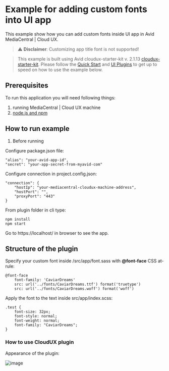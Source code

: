 # Example for adding custom fonts into UI app

This example show how you can add custom fonts inside UI app in Avid MediaCentral | Cloud UX.

> :warning: **Disclaimer**: Customizing app title font is not supported!

> This example is built using Avid cloudux-starter-kit v. 2.1.13 [cloudux-starter-kit](https://www.npmjs.com/package/cloudux-starter-kit).
Please follow the [Quick Start](http://developer.avid.com/quickStart.html) and [UI Plugins](http://developer.avid.com/mcux_ui_plugin/clux-api/plugins/index.html) to get up to speed on how to use the example below.

## Prerequisites
To run this application you will need following things:

1. running MediaCentral | Cloud UX machine
2. [node.js and npm](https://nodejs.org)

## How to run example
1. Before running

Configure package.json file:

```text 
"alias": "your-avid-app-id",
"secret": "your-app-secret-from-myavid-com"
```

Configure connection in project.config.json:

```text
"connection": {
    "hostIp": "your-mediacentral-cloudux-machine-address",
	"hostPort": "",
	"proxyPort": "443"
}
```

From plugin folder in cli type:

```text
npm install
npm start
```

Go to https://localhost/ in browser to see the app.

## Structure of the plugin

Specify your custom font inside /src/app/font.sass with **@font-face** CSS at-rule:
```
@font-face 
    font-family: 'CaviarDreams'
    src: url('../fonts/CaviarDreams.ttf') format('truetype')
    src: url('../fonts/CaviarDreams.woff') format('woff')
```
Apply the font to the text inside src/app/index.scss:
```
.test {
    font-size: 32px;
    font-style: normal;
    font-weight: normal;
    font-family: "CaviarDreams";
}
```

### How to use CloudUX plugin
Appearance of the plugin:

![image](/uploads/843fa65419c4d32940063b728452e4d8/image.png)
